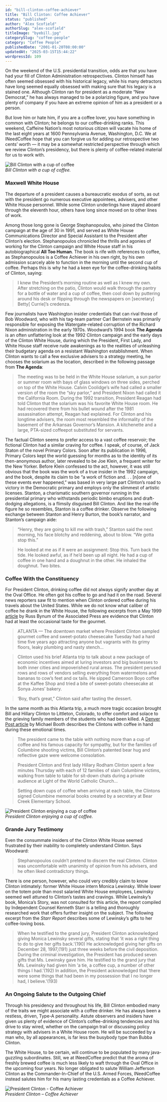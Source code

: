 ```yaml
---
id: "bill-clinton-coffee-achiever"
title: "Bill Clinton: Coffee Achiever"
status: "published"
author: "Alex Scofield"
authorSlug: "alex-scofield"
titleImage: "byebill.jpg"
categorySlug: "coffee-people"
category: "Coffee People"
publishedDate: "2001-01-20T08:00:00"
updatedAt: "2025-03-15T15:44:22"
wordpressId: 109
---
```


On the weekend of the U.S. presidential transition, odds are that you have had your fill of Clinton Administration retrospectives. Clinton himself has often seemed obsessed with his historical legacy, while his many detractors have long seemed equally obsessed with making sure that his legacy is a stained one. Although Clinton ran for president as a moderate “New Democrat,” he has always managed to be a polarizing figure, and you have plenty of company if you have an extreme opinion of him as a president or a person.

But love him or hate him, if you are a coffee lover, you have something in common with Clinton; he belongs to our coffee-drinking ranks. This weekend, Caffeine Nation’s most notorious citizen will vacate his home of the last eight years at 1600 Pennsylvania Avenue, Washington, D.C. We at INeedCoffee hope that you can forgive us for adding our retrospective two cents’ worth — it may be a somewhat restricted perspective through which we review Clinton’s presidency, but there is plenty of coffee-related material for us to work with.

![Bill Clinton with a cup of coffee](bill_handshake1.jpg)  
*Bill Clinton with a cup of coffee.*

### Maxwell White House

The departure of a president causes a bureaucratic exodus of sorts, as out with the president go numerous executive appointees, advisers, and other White House personnel. While some Clinton underlings have stayed aboard through the eleventh hour, others have long since moved on to other lines of work.

Among those long gone is George Stephanopoulos, who joined the Clinton campaign at the age of 30 in 1991, and served as White House Communications Director and Special Assistant to the President after Clinton’s election. Stephanopoulos chronicled the thrills and agonies of working for the Clinton campaign and White House staff in his autobiographical **All Too Human**. The book is rife with references to coffee, as Stephanopoulos is a Coffee Achiever in his own right, by his own admission scarcely able to function in the morning until the second cup of coffee. Perhaps this is why he had a keen eye for the coffee-drinking habits of Clinton, saying:

> I knew the President’s morning routine as well as I knew my own. After stretching on the patio, Clinton would walk through the pantry for a bottle of water and a cup of coffee, then cool down by puttering around his desk or flipping through the newspapers on \[secretary\] Betty\[ Currie\]’s credenza.

Few journalists have Washington insider credentials that can rival those of Bob Woodward, who with his tag-team partner Carl Bernstein was primarily responsible for exposing the Watergate-related corruption of the Richard Nixon administration in the early 1970s. Woodward’s 1994 book **The Agenda** is an often unflattering look at the 1992 Clinton campaign and the early days of the Clinton White House, during which the President, First Lady, and White House staff receive rude awakenings as to the realities of unleashing their budgetary agenda on a resistant Washington establishment. When Clinton wants to call a few exclusive advisers to a strategy meeting, he chooses the solarium as the location, described in the following passage from **The Agenda**:

> The meeting was to be held in the White House solarium, a sun parlor or summer room with bays of glass windows on three sides, perched on top of the White House. Calvin Coolidge’s wife had called a smaller version of the room the “sky parlor,” and President Nixon had called it the California Room. During the 1992 transition, President Reagan had told Clinton that the solarium was his favorite White House room. He had recovered there from his bullet wound after the 1981 assassination attempt, Reagan had explained. For Clinton and his longtime advisers, the room most resembled the informality of the basement of the Arkansas Governor’s Mansion. A kitchenette and a large, PTA-sized coffeepot substituted for servants.

The factual Clinton seems to prefer access to a vast coffee reservoir; the fictional Clinton had a similar craving for coffee. I speak, of course, of Jack Staton of the novel Primary Colors. Soon after its publication in 1996, Primary Colors kept the world guessing for months as to the identity of its then-anonymous author, later revealed to be Joe Klein, a frequent writer for the New Yorker. Before Klein confessed to the act, however, it was still obvious that the book was the work of a true insider in the 1992 campaign, and the book, despite its claim to be “a work of fiction and. . . \[n\]one of these events ever happened,” was based in very large part Clinton’s road to victory in the Democratic primary and employs only the slimmest of artistic licenses. Stanton, a charismatic southern governor running in the presidential primary who withstands periodic bimbo eruptions and draft-dodging allegations, is a flimsily disguised Bill Clinton. And like the real-life figure he so resembles, Stanton is a coffee drinker. Observe the following exchange between Stanton and Henry Burton, the book’s narrator, and Stanton’s campaign aide:

> “Henry, they are going to kill me with trash,” Stanton said the next morning, his face blotchy and reddening, about to blow. “We gotta stop this.”

> He looked at me as if it were an assignment: Stop this. Turn back the tide. He looked awful, as if he’d been up all night. He had a cup of coffee in one hand and a doughnut in the other. He inhaled the doughnut. Two bites.

### Coffee With the Constituency

For President Clinton, drinking coffee did not always signify another day at the Oval Office. He often got his coffee to go and had it on the road. Several news reporters saw fit to mention when Clinton ordered coffee during his travels about the United States. While we do not know what caliber of coffee he drank in the White House, the following excerpts from a May 1999 [article](https://web.archive.org/web/20140407130307/http://onlineathens.com/stories/051299/new_0512990009.shtml) by Russ Bynum of the Associated Press are evidence that Clinton had at least the occasional taste for the gourmet.

> ATLANTA — The downtown market where President Clinton sampled gourmet coffee and sweet-potato cheesecake Tuesday had a hard time five years ago attracting anyone but vagrants with its grimy floors, leaky plumbing and nasty stench…

> Clinton used his brief Atlanta trip to talk about a new package of economic incentives aimed at luring investors and big businesses to both inner cities and impoverished rural areas. The president perused rows and rows of vendors selling everything from watermelons and bananas to cow’s feet and ox tails. He sipped Cameroon Boyo coffee at the Kaffee Shop and tried a bite of sweet-potato cheesecake at Sonya Jones’ bakery.

> ‘Boy, that’s great,” Clinton said after tasting the dessert.

In the same month as this Atlanta trip, a much more tragic occasion brought Bill and Hillary Clinton to Littleton, Colorado, to offer comfort and solace to the grieving family members of the students who had been killed. A [Denver Post article](https://extras.denverpost.com/news/shot0521d.htm) by Michael Booth describes the Clintons with coffee in hand during these emotional times.

> The president came to the table with nothing more than a cup of coffee and his famous capacity for sympathy, but for the families of Columbine shooting victims, Bill Clinton’s patented bear hug and reflective gaze were welcome consolation.

> President Clinton and first lady Hillary Rodham Clinton spent a few minutes Thursday with each of 12 families of slain Columbine victims, walking from table to table for sit-down chats during a private audience at Light of the World Catholic Church…

> Setting down cups of coffee when arriving at each table, the Clintons signed Columbine memorial books created by a secretary at Bear Creek Elementary School.

![President Clinton enjoying a cup of coffee](bill_coffee.jpg)  
*President Clinton enjoying a cup of coffee.*

### Grande Jury Testimony

Even the consummate insiders of the Clinton White House seemed frustrated by their inability to completely understand Clinton. Says Woodward:

> Stephanopoulos couldn’t pretend to discern the real Clinton. Clinton was uncomfortable with unanimity of opinion from his advisers, and he often liked contradictory things.

There is one person, however, who could very credibly claim to know Clinton intimately: former White House intern Monica Lewinsky. While lower on the totem pole than most salaried White House employees, Lewinsky seemed well attuned to Clinton’s tastes and cravings. While Lewinsky’s book, Monica’s Story, was not consulted for this article, the report compiled by Independent Counsel Kenneth Starr is a telling and thoroughly researched work that offers further insight on the subject. The following excerpt from the *Starr Report* describes some of Lewinsky’s gifts to her coffee-loving boss.

> When he testified to the grand jury, President Clinton acknowledged giving Monica Lewinsky several gifts, stating that ‘it was a right thing to do to give her gifts back.'(190) He acknowledged giving her gifts on December 28, 1997,(191) just three weeks before the civil deposition. During the criminal investigation, the President has produced seven gifts that Ms. Lewinsky gave him. He testified to the grand jury that Ms. Lewinsky had given him ‘a tie, a coffee cup, a number of other things I had.'(192) In addition, the President acknowledged that ‘there were some things that had been in my possession that I no longer had, I believe.'(193)

### An Ongoing Salute to the Outgoing Chief

Through his presidency and throughout his life, Bill Clinton embodied many of the traits we might associate with a coffee drinker. He has always been a restless, driven, Type-A personality. Astute observers and insiders have given us plenty of evidence of Clinton’s coffee-drinking tendencies and his drive to stay wired, whether on the campaign trail or discussing policy strategy with advisers in a White House room. He will be succeeded by a man who, by all appearances, is far less the busybody type than Bubba Clinton.

The White House, to be certain, will continue to be populated by many java-guzzling subordinates. Still, we at INeedCoffee predict that the aroma of freshly brewed coffee is much less likely to waft through the Oval Office in the upcoming four years. No longer obligated to salute William Jefferson Clinton as the Commander-In-Chief of the U.S. Armed Forces, INeedCoffee instead salutes him for his many lasting credentials as a Coffee Achiever.

![President Clinton - Coffee Achiever](byebill.jpg)  
*President Clinton – Coffee Achiever*
